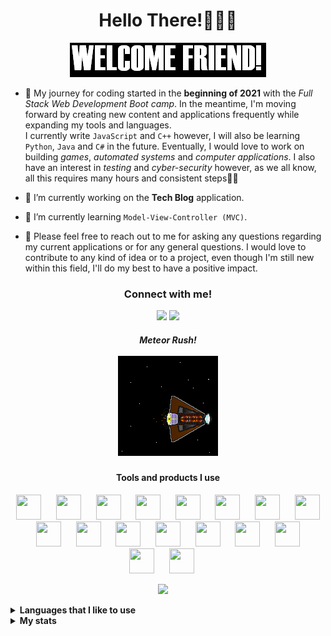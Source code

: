 <h1 align = "center"> Hello There!🌈🌠🌟</h1>
<p align = "center"><img src="/welcomeFriend.gif"/></p>


- 🧿 My journey for coding started in the **beginning of 2021** with the *Full Stack Web Development Boot camp*. In the meantime, I'm moving forward by creating new content and applications frequently while expanding my tools and languages.\
  I currently write `JavaScript` and `C++` however, I will also be learning `Python`, `Java` and `C#` in the future. Eventually, I would love to work on building *games*, *automated systems* and *computer applications*. I also have an interest in *testing* and *cyber-security* however, as we all know, all this requires many hours and consistent steps🏇🏁

- 🔭 I’m currently working on the **Tech Blog** application.

- 🌱 I’m currently learning `Model-View-Controller (MVC)`.

- 💬 Please feel free to reach out to me for asking any questions regarding my current applications or for any general questions. I would love to contribute to any kind of idea or to a project, even though I'm still new within this field, I'll do my best to have a positive impact.


<h3 align = "center">Connect with me!</h3>
<p align="center">
  <a href="https://www.linkedin.com/in/kemaldemirgil/" target="_blank"><img src="https://img.shields.io/badge/LinkedIn-0077B5?style=flat-square&logo=linkedin&logoColor=white"/></a>
  <a href="mailto: kemal.demirgil@hotmail.com" target="_blank"><img src="https://img.shields.io/badge/Gmail-D14836?style=flat-square&logo=gmail&logoColor=white"/></a>
</p>

<h5 align = "center">Meteor Rush!<br><br>
<img src="/v0id2.gif"
<br></h5>


<h4 align="center">Tools and products I use</h4>
<p align="center">
  <img src="https://www.vectorlogo.zone/logos/expressjs/expressjs-icon.svg" width="40" height="40"/> &nbsp;&nbsp;&nbsp;&nbsp;
  <img src="https://www.vectorlogo.zone/logos/git-scm/git-scm-icon.svg"width="40" height="40"/> &nbsp;&nbsp;&nbsp;&nbsp;
  <img src="https://www.vectorlogo.zone/logos/w3_html5/w3_html5-icon.svg" width="40" height="40"/> &nbsp;&nbsp;&nbsp;&nbsp;
  <img src="https://www.vectorlogo.zone/logos/javascript/javascript-vertical.svg" width="40" height="40"/> &nbsp;&nbsp;&nbsp;&nbsp;
  <img src="https://www.vectorlogo.zone/logos/jquery/jquery-icon.svg" width="40" height="40"/> &nbsp;&nbsp;&nbsp;&nbsp;
  <img src="https://www.vectorlogo.zone/logos/nodejs/nodejs-icon.svg" width="40" height="40"/> &nbsp;&nbsp;&nbsp;&nbsp;
  <img src="https://www.vectorlogo.zone/logos/npmjs/npmjs-icon.svg" width="40" height="40"/> &nbsp;&nbsp;&nbsp;&nbsp;
  <img src="https://www.vectorlogo.zone/logos/eslint/eslint-icon.svg" width="40" height="40"/> &nbsp;&nbsp;&nbsp;&nbsp;
  <img src="https://www.vectorlogo.zone/logos/getbootstrap/getbootstrap-icon.svg" width="40" height="40"/> &nbsp;&nbsp;&nbsp;&nbsp;
  <img src="https://www.vectorlogo.zone/logos/markdown-here/markdown-here-icon.svg" width="40" height="40"/> &nbsp;&nbsp;&nbsp;&nbsp;
  <img src="https://www.vectorlogo.zone/logos/git-scm/git-scm-icon.svg" width="40" height="40"/> &nbsp;&nbsp;&nbsp;&nbsp;
  <img src="https://www.vectorlogo.zone/logos/mysql/mysql-icon.svg" width="40" height="40"/> &nbsp;&nbsp;&nbsp;&nbsp;
  <img src="https://www.vectorlogo.zone/logos/jestjsio/jestjsio-icon.svg" width="40" height="40"/> &nbsp;&nbsp;&nbsp;&nbsp;
  <img src="https://www.vectorlogo.zone/logos/heroku/heroku-icon.svg" width="40" height="40"/> &nbsp;&nbsp;&nbsp;&nbsp;
  <img src="https://www.vectorlogo.zone/logos/ubuntu/ubuntu-tile.svg" width="40" height="40"/> &nbsp;&nbsp;&nbsp;&nbsp;
  <img src="https://www.vectorlogo.zone/logos/unity3d/unity3d-icon.svg" width="40" height="40"/> &nbsp;&nbsp;&nbsp;&nbsp;
  <img src="https://www.vectorlogo.zone/logos/raspberrypi/raspberrypi-icon.svg" width="40" height="40"/> &nbsp;&nbsp;&nbsp;&nbsp;
</p>
<p align="center"><img src="https://visitor-badge.glitch.me/badge?style=flat-square&page_id=kemaldemirgil"/>  &nbsp; &nbsp;</p>

<details>
  <summary><b>Languages that I like to use</b></summary>
  <br>
    <p><img align="center" src="https://github-readme-stats.vercel.app/api/top-langs/?username=kemaldemirgil&layout=compact&hide=html" alt="kemaldemirgil" /></p>
</details>

<details>
  <summary><b>My stats</b></summary>
  <br>
    <p><img align="center" src="https://github-readme-streak-stats.herokuapp.com/?user=kemaldemirgil" alt="kemaldemirgil" /></p>
    <p><img align="center" src="https://github-readme-stats.vercel.app/api?username=kemaldemirgil" alt="kemaldemirgil" /></p>
</details>





<!--
<p align="center">
  <img src="https://img.shields.io/badge/-HTML5-red?logo=html5&logoColor=white&style=plastic"/>
  <img src="https://img.shields.io/badge/-CSS3-blue?logo=css3&logoColor=white&style=plastic"/>
  <img src="https://img.shields.io/badge/-JavaScript-yellow?logo=javascript&logoColor=white&style=plastic"/>
  <img src="https://img.shields.io/badge/-JQuery-blue?logo=jquery&logoColor=white&style=plastic"/>
  <img src="https://img.shields.io/badge/-Node.js-green?logo=node.js&logoColor=white&style=plastic"/>
  <img src="https://img.shields.io/badge/npm-CB3837?style=plastic&logo=npm&logoColor=white"/>
  <img src="https://img.shields.io/badge/Express.js-000000?style=plastic&logo=express&logoColor=white"/>
  <img src="https://img.shields.io/badge/-Bootstrap-purple?logo=bootstrap&logoColor=white&style=plastic"/>
  <img src="https://img.shields.io/badge/-Git-red?logo=git&logoColor=white&style=plastic"/>
  <img src="https://img.shields.io/badge/-C++-lightblue?logo=c%2B%2B&ogoColor=white&style=plastic"/>
  <img src="https://img.shields.io/badge/MySQL-%2300f.svg?&style=plastic&logo=mysql&logoColor=white"/>
  <img src="https://img.shields.io/badge/-Jest-%23C21325?&style=plastic&logo=jest&logoColor=white"/>
  <img src="https://img.shields.io/badge/Heroku-430098?style=plastic&logo=heroku&logoColor=white"/>
  <img src="https://img.shields.io/badge/-Markdown-black?logo=markdown&logoColor=white&style=plastic"/>
  <img src="https://img.shields.io/badge/unity%20-%23000000.svg?&style=plastic&logo=unity&logoColor=white"/>
  <img src="https://img.shields.io/badge/Ubuntu-E95420?style=plastic&logo=ubuntu&logoColor=white"/>
  <img src="https://img.shields.io/badge/-Raspberry%20Pi-C51A4A?style=plastic&logo=Raspberry-Pi"/>
</p>
-->


<!--
**kemaldemirgil/kemaldemirgil** is a ✨ _special_ ✨ repository because its `README.md` (this file) appears on your GitHub profile.

  Here are some ideas to get you started:

  - 🔭 I’m currently working on ...
  - 🌱 I’m currently learning ...
  - 👯 I’m looking to collaborate on ...
  - 🤔 I’m looking for help with ...
  - 💬 Ask me about ...
  - 📫 How to reach me: ...
  - 😄 Pronouns: ...
  - ⚡ Fun fact: ...
-->
